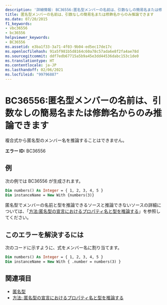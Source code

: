 ```yaml
---
description: '詳細情報: BC36556:匿名型メンバーの名前は、引数なしの簡易名または修飾名からのみ推論できます'
title: 匿名型メンバーの名前は、引数なしの簡易名または修飾名からのみ推論できます
ms.date: 07/20/2015
f1_keywords:
- vbc36556
- bc36556
helpviewer_keywords:
- BC36556
ms.assetid: e3ba1f33-3a71-4f03-9b04-ed5ec17de17c
ms.openlocfilehash: 91a5f981b5d8164c60a78c57ada6e8f2fa4ae78d
ms.sourcegitcommit: ddf7edb67715a5b9a45e3dd44536dabc153c1de0
ms.translationtype: HT
ms.contentlocale: ja-JP
ms.lasthandoff: 02/06/2021
ms.locfileid: "99796887"
---
```

# <a name="bc36556-anonymous-type-member-name-can-be-inferred-only-from-a-simple-or-qualified-name-with-no-arguments"></a>BC36556:匿名型メンバーの名前は、引数なしの簡易名または修飾名からのみ推論できます

複合式から匿名型のメンバー名を推論することはできません。

**エラー ID:** BC36556

## <a name="example"></a>例

次の例では BC36556 が生成されます。

```vb
Dim numbers() As Integer = { 1, 2, 3, 4, 5 }
Dim instanceName = New With {numbers(3)}
```

匿名型でメンバーの名前と型を推論できるソースと推論できないソースの詳細については、「[方法:匿名型の宣言におけるプロパティ名と型を推論する](../../programming-guide/language-features/objects-and-classes/how-to-infer-property-names-and-types-in-anonymous-type-declarations.md)」を参照してください。

## <a name="to-correct-this-error"></a>このエラーを解決するには

次のコードに示すように、式をメンバー名に割り当てます。

```vb
Dim numbers() As Integer = { 1, 2, 3, 4, 5 }
Dim instanceName = New With { .number = numbers(3) }
```

## <a name="see-also"></a>関連項目

- [匿名型](../../programming-guide/language-features/objects-and-classes/anonymous-types.md)
- [方法: 匿名型の宣言におけるプロパティ名と型を推論する](../../programming-guide/language-features/objects-and-classes/how-to-infer-property-names-and-types-in-anonymous-type-declarations.md)
